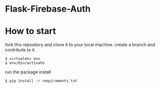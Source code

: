 # Flask-Firebase-Auth


# How to start

fork this repository and clone it to your local machine.
create a branch and contribute to it.
```
$ virtualenv env 
$ env/bin/activate  
```
run the package install

```
$ pip install -r requirements.txt
```